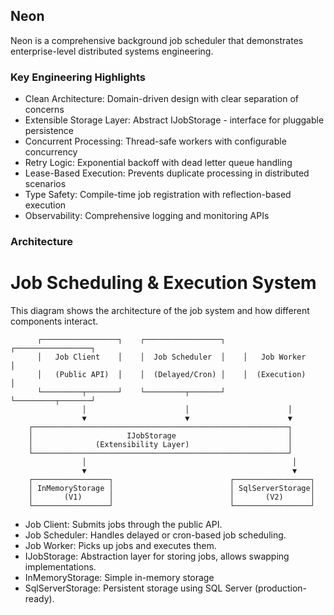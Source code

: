 ## Neon
Neon is a comprehensive background job scheduler that demonstrates enterprise-level distributed systems engineering. 

### Key Engineering Highlights

- Clean Architecture: Domain-driven design with clear separation of concerns
- Extensible Storage Layer: Abstract IJobStorage - interface for pluggable persistence
- Concurrent Processing: Thread-safe workers with configurable concurrency
- Retry Logic: Exponential backoff with dead letter queue handling
- Lease-Based Execution: Prevents duplicate processing in distributed scenarios
- Type Safety: Compile-time job registration with reflection-based execution
- Observability: Comprehensive logging and monitoring APIs


### Architecture


Job Scheduling & Execution System
=================================

This diagram shows the architecture of the job system and how different components interact.

          ┌─────────────────┐    ┌─────────────────┐    ┌─────────────────┐
          │   Job Client    │    │  Job Scheduler  │    │   Job Worker    │
          │   (Public API)  │    │  (Delayed/Cron) │    │  (Execution)    │
          └─────────┬───────┘    └─────────┬───────┘    └─────────┬───────┘
                    │                      │                      │
                    ▼                      ▼                      ▼
        ┌─────────────────────────────────────────────────────────┐
        │                     IJobStorage                         │
        │              (Extensibility Layer)                      │
        └─────────────────────────────────────────────────────────┘
                    │                                              │
                    ▼                                              ▼
        ┌─────────────────┐                          ┌─────────────────┐
        │ InMemoryStorage │                          │ SqlServerStorage│
        │       (V1)      │                          │       (V2)      │
        └─────────────────┘                          └─────────────────┘



- Job Client: Submits jobs through the public API.
- Job Scheduler: Handles delayed or cron-based job scheduling.
- Job Worker: Picks up jobs and executes them.
- IJobStorage: Abstraction layer for storing jobs, allows swapping implementations.
- InMemoryStorage: Simple in-memory storage 
- SqlServerStorage: Persistent storage using SQL Server (production-ready).
